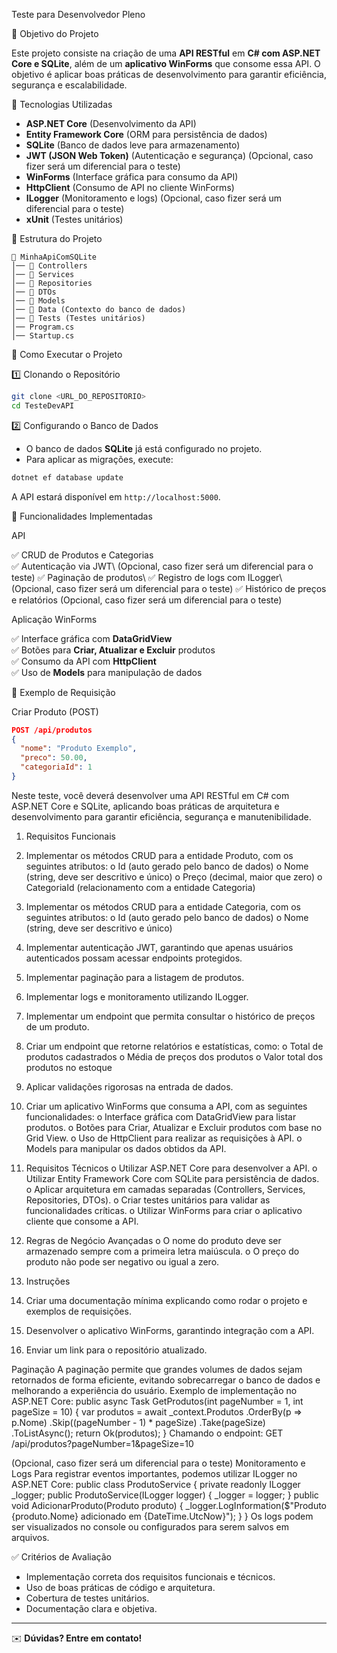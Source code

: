 Teste para Desenvolvedor Pleno

📌 Objetivo do Projeto

Este projeto consiste na criação de uma **API RESTful** em **C# com ASP.NET Core e SQLite**, além de um **aplicativo WinForms** que consome essa API. O objetivo é aplicar boas práticas de desenvolvimento para garantir eficiência, segurança e escalabilidade.

🔧 Tecnologias Utilizadas

- **ASP.NET Core** (Desenvolvimento da API)
- **Entity Framework Core** (ORM para persistência de dados)
- **SQLite** (Banco de dados leve para armazenamento)
- **JWT (JSON Web Token)** (Autenticação e segurança) (Opcional, caso fizer será um diferencial para o teste)
- **WinForms** (Interface gráfica para consumo da API)
- **HttpClient** (Consumo de API no cliente WinForms)
- **ILogger** (Monitoramento e logs) (Opcional, caso fizer será um diferencial para o teste)
- **xUnit** (Testes unitários)

📂 Estrutura do Projeto

```
📁 MinhaApiComSQLite
│── 📁 Controllers
│── 📁 Services
│── 📁 Repositories
│── 📁 DTOs
│── 📁 Models
│── 📁 Data (Contexto do banco de dados)
│── 📁 Tests (Testes unitários)
│── Program.cs
│── Startup.cs
```

🚀 Como Executar o Projeto

1️⃣ Clonando o Repositório

```bash
git clone <URL_DO_REPOSITORIO>
cd TesteDevAPI
```

2️⃣ Configurando o Banco de Dados

- O banco de dados **SQLite** já está configurado no projeto.
- Para aplicar as migrações, execute:

```bash
dotnet ef database update
```
A API estará disponível em `http://localhost:5000`.

📌 Funcionalidades Implementadas

API

✅ CRUD de Produtos e Categorias\
✅ Autenticação via JWT\ (Opcional, caso fizer será um diferencial para o teste)
✅ Paginação de produtos\ 
✅ Registro de logs com ILogger\ (Opcional, caso fizer será um diferencial para o teste)
✅ Histórico de preços e relatórios (Opcional, caso fizer será um diferencial para o teste)

Aplicação WinForms

✅ Interface gráfica com **DataGridView**\
✅ Botões para **Criar, Atualizar e Excluir** produtos\
✅ Consumo da API com **HttpClient**\
✅ Uso de **Models** para manipulação de dados

📜 Exemplo de Requisição

Criar Produto (POST)

```json
POST /api/produtos
{
  "nome": "Produto Exemplo",
  "preco": 50.00,
  "categoriaId": 1
}
```

Neste teste, você deverá desenvolver uma API RESTful em C# com ASP.NET Core e 
SQLite, aplicando boas práticas de arquitetura e desenvolvimento para garantir 
eficiência, segurança e manutenibilidade. 

1. Requisitos Funcionais 
  1. Implementar os métodos CRUD para a entidade Produto, com os seguintes 
  atributos: 
      o Id (auto gerado pelo banco de dados) 
      o Nome (string, deve ser descritivo e único) 
      o Preço (decimal, maior que zero) 
      o CategoriaId (relacionamento com a entidade Categoria) 
  2. Implementar os métodos CRUD para a entidade Categoria, com os seguintes 
  atributos: 
      o Id (auto gerado pelo banco de dados) 
      o Nome (string, deve ser descritivo e único) 
  3. Implementar autenticação JWT, garantindo que apenas usuários autenticados 
  possam acessar endpoints protegidos. 
  4. Implementar paginação para a listagem de produtos. 
  5. Implementar logs e monitoramento utilizando ILogger<T>. 
  6. Implementar um endpoint que permita consultar o histórico de preços de um 
  produto. 
  7. Criar um endpoint que retorne relatórios e estatísticas, como: 
      o Total de produtos cadastrados 
      o Média de preços dos produtos 
      o Valor total dos produtos no estoque 
  8. Aplicar validações rigorosas na entrada de dados. 
  9. Criar um aplicativo WinForms que consuma a API, com as seguintes 
funcionalidades: 
    o Interface gráfica com DataGridView para listar produtos. 
    o Botões para Criar, Atualizar e Excluir produtos com base no Grid View. 
    o Uso de HttpClient para realizar as requisições à API. 
    o Models para manipular os dados obtidos da API. 
2. Requisitos Técnicos 
    o Utilizar ASP.NET Core para desenvolver a API. 
    o Utilizar Entity Framework Core com SQLite para persistência de dados. 
    o Aplicar arquitetura em camadas separadas (Controllers, Services, Repositories, 
DTOs). 
    o Criar testes unitários para validar as funcionalidades críticas. 
    o Utilizar WinForms para criar o aplicativo cliente que consome a API. 
3. Regras de Negócio Avançadas 
    o O nome do produto deve ser armazenado sempre com a primeira letra 
    maiúscula. 
    o O preço do produto não pode ser negativo ou igual a zero. 

3. Instruções
  1. Criar uma documentação mínima explicando como rodar o projeto e exemplos de 
    requisições. 
  2. Desenvolver o aplicativo WinForms, garantindo integração com a API. 
  3. Enviar um link para o repositório atualizado.
       
Paginação 
A paginação permite que grandes volumes de dados sejam retornados de forma eficiente, 
evitando sobrecarregar o banco de dados e melhorando a experiência do usuário. 
Exemplo de implementação no ASP.NET Core: 
public async Task<IActionResult> GetProdutos(int pageNumber = 1, int pageSize = 10) 
{ 
 var produtos = await _context.Produtos 
 .OrderBy(p => p.Nome) 
 .Skip((pageNumber - 1) * pageSize) 
 .Take(pageSize) 
 .ToListAsync(); 
 return Ok(produtos); 
} 
Chamando o endpoint: GET /api/produtos?pageNumber=1&pageSize=10

(Opcional, caso fizer será um diferencial para o teste)
Monitoramento e Logs 
Para registrar eventos importantes, podemos utilizar ILogger<T> no ASP.NET Core: 
public class ProdutoService 
{ 
 private readonly ILogger<ProdutoService> _logger; 
 public ProdutoService(ILogger<ProdutoService> logger) 
 { 
 _logger = logger; 
 } 
 public void AdicionarProduto(Produto produto) 
 { 
 _logger.LogInformation($"Produto {produto.Nome} adicionado em 
{DateTime.UtcNow}"); 
 } 
} 
Os logs podem ser visualizados no console ou configurados para serem salvos em 
arquivos.

✅ Critérios de Avaliação

- Implementação correta dos requisitos funcionais e técnicos.
- Uso de boas práticas de código e arquitetura.
- Cobertura de testes unitários.
- Documentação clara e objetiva.

---

✉️ **Dúvidas? Entre em contato!**

